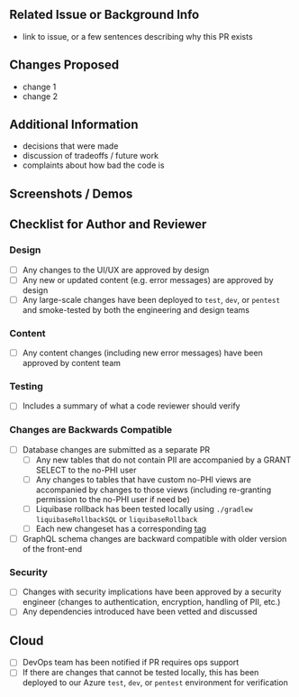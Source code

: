 ## Related Issue or Background Info

- link to issue, or a few sentences describing why this PR exists

## Changes Proposed

- change 1
- change 2

## Additional Information

- decisions that were made
- discussion of tradeoffs / future work
- complaints about how bad the code is

## Screenshots / Demos

## Checklist for Author and Reviewer

### Design
- [ ] Any changes to the UI/UX are approved by design 
- [ ] Any new or updated content (e.g. error messages) are approved by design 
- [ ] Any large-scale changes have been deployed to `test`, `dev`, or `pentest` and smoke-tested by both the engineering and design teams

### Content
- [ ] Any content changes (including new error messages) have been approved by content team

### Testing
- [ ] Includes a summary of what a code reviewer should verify

### Changes are Backwards Compatible
- [ ] Database changes are submitted as a separate PR
  - [ ] Any new tables that do not contain PII are accompanied by a GRANT SELECT to the no-PHI user
  - [ ] Any changes to tables that have custom no-PHI views are accompanied by changes to those views
        (including re-granting permission to the no-PHI user if need be)
  - [ ] Liquibase rollback has been tested locally using `./gradlew liquibaseRollbackSQL` or `liquibaseRollback`
  - [ ] Each new changeset has a corresponding [tag](https://docs.liquibase.com/change-types/community/tag-database.html)
- [ ] GraphQL schema changes are backward compatible with older version of the front-end

### Security
- [ ] Changes with security implications have been approved by a security engineer (changes to  authentication, encryption, handling of PII, etc.)
- [ ] Any dependencies introduced have been vetted and discussed

## Cloud
- [ ] DevOps team has been notified if PR requires ops support
- [ ] If there are changes that cannot be tested locally, this has been deployed to our Azure `test`, `dev`, or `pentest` environment for verification
